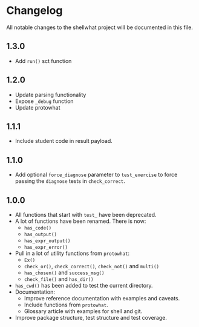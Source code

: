 # Changelog

All notable changes to the shellwhat project will be documented in this file.

## 1.3.0

- Add `run()` sct function

## 1.2.0

- Update parsing functionality
- Expose `_debug` function
- Update protowhat

## 1.1.1

- Include student code in result payload.

## 1.1.0

- Add optional `force_diagnose` parameter to `test_exercise` to force passing the `diagnose` tests in `check_correct`.

## 1.0.0

- All functions that start with `test_` have been deprecated.
- A lot of functions have been renamed. There is now:
    - `has_code()`
    - `has_output()`
    - `has_expr_output()`
    - `has_expr_error()`
- Pull in a lot of utility functions from `protowhat`:
    - `Ex()`
    - `check_or()`, `check_correct()`, `check_not()` and `multi()`
    - `has_chosen()` and `success_msg()`
    - `check_file()` and `has_dir()`
- `has_cwd()` has been added to test the current directory.
- Documentation:
    - Improve reference documentation with examples and caveats.
    - Include functions from `protowhat`.
    - Glossary article with examples for shell and git.
- Improve package structure, test structure and test coverage.


